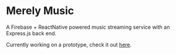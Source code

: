 # Merely Music
A Firebase + ReactNative powered music streaming service with an Express.js back end.

Currently working on a prototype, check it out [here](https://github.com/MerelyServices/MerelyMusic/tree/prototype).